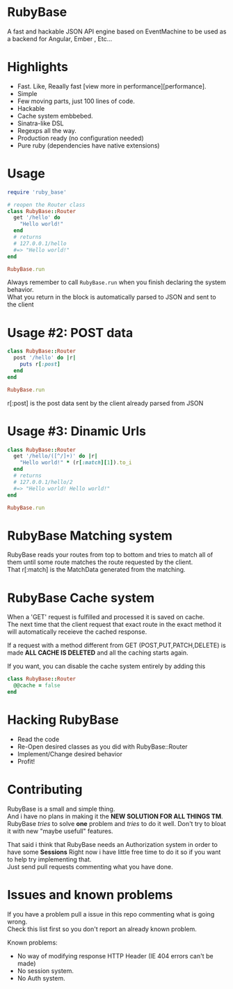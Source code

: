 # RubyBase
A fast and hackable JSON API engine based on EventMachine to be used as a backend for Angular, Ember , Etc...

# Highlights
- Fast. Like, Reaally fast [view more in performance][performance].
- Simple
- Few moving parts, just 100 lines of code.
- Hackable
- Cache system embbebed.
- Sinatra-like DSL
- Regexps all the way.
- Production ready (no configuration needed)
- Pure ruby (dependencies have native extensions)


# Usage
```ruby
require 'ruby_base'

# reopen the Router class
class RubyBase::Router
  get '/hello' do
    "Hello world!"
  end
  # returns
  # 127.0.0.1/hello
  #=> "Hello world!"
end

RubyBase.run
```
Always remember to call ```RubyBase.run``` when you finish declaring the system behavior.  
What you return in the block is automatically parsed to JSON and sent to the client

# Usage #2: POST data
``` ruby
class RubyBase::Router
  post '/hello' do |r|
    puts r[:post]
  end
end

RubyBase.run
```
r[:post] is the post data sent by the client already parsed from JSON

# Usage #3: Dinamic Urls
``` ruby
class RubyBase::Router
  get '/hello/([^/]+)' do |r|
    "Hello world!" * (r[:match][1]).to_i
  end
  # returns
  # 127.0.0.1/hello/2
  #=> "Hello world! Hello world!"
end

RubyBase.run
```

# RubyBase Matching system
RubyBase reads your routes from top to bottom and tries to match all of them
until some route matches the route requested by the client.   
That r[:match] is
the MatchData generated from the matching.

# RubyBase Cache system
When a 'GET' request is fulfilled and processed it is saved on cache.   
The next time
that the client request that exact route in the exact method it will automatically
receieve the cached response.  


If a request with a method different from GET (POST,PUT,PATCH,DELETE) is made
**ALL CACHE IS DELETED** and all the caching starts again.


If you want, you can disable the cache system entirely by adding this

```ruby
class RubyBase::Router
  @@cache = false
end
```

# Hacking RubyBase
 - Read the code
 - Re-Open desired classes as you did with RubyBase::Router
 - Implement/Change desired behavior
 - Profit!

# Contributing
RubyBase is a small and simple thing.   
And i have no plans in making it the **NEW SOLUTION
FOR ALL THINGS TM**.   
RubyBase *tries* to solve **one** problem and *tries* to do it well. Don't try to
bloat it with new "maybe usefull" features.


That said i think that RubyBase needs an Authorization system in order to have some **Sessions**
Right now i have little free time to do it so if you want to help try implementing that.  
Just send pull requests commenting what you have done.

# Issues and known problems
If you have a problem pull a issue in this repo commenting what is going wrong.  
Check this list first so you don't report an already known problem.


Known problems:
 - No way of modifying response HTTP Header (IE 404 errors can't be made)
 - No session system.
 - No Auth system.
